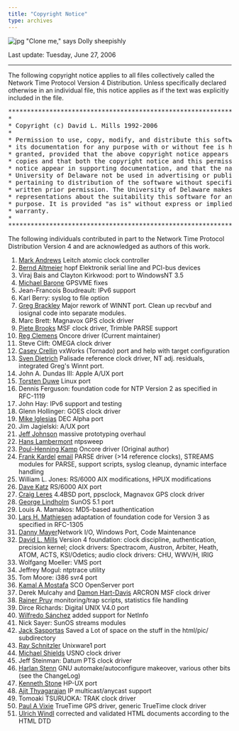 ```yaml
---
title: "Copyright Notice"
type: archives
---
```


![jpg](/archives/pic/sheepb.jpg) "Clone me," says Dolly sheepishly

Last update: Tuesday, June 27, 2006</csobj>

* * *

The following copyright notice applies to all files collectively called the Network Time Protocol Version 4 Distribution. Unless specifically declared otherwise in an individual file, this notice applies as if the text was explicitly included in the file.  

<pre>***********************************************************************
*                                                                     *
* Copyright (c) David L. Mills 1992-2006                              *
*                                                                     *
* Permission to use, copy, modify, and distribute this software and   *
* its documentation for any purpose with or without fee is hereby     *
* granted, provided that the above copyright notice appears in all    *
* copies and that both the copyright notice and this permission       *
* notice appear in supporting documentation, and that the name        *
* University of Delaware not be used in advertising or publicity      *
* pertaining to distribution of the software without specific,        *
* written prior permission. The University of Delaware makes no       *
* representations about the suitability this software for any         *
* purpose. It is provided "as is" without express or implied          *
* warranty.                                                           *
*                                                                     *
***********************************************************************
</pre>

The following individuals contributed in part to the Network Time Protocol Distribution Version 4 and are acknowledged as authors of this work.

1.  [Mark Andrews](mailto:mark_andrews@isc.org) Leitch atomic clock controller
2.  [Bernd Altmeier](mailto:altmeier@atlsoft.de) hopf Elektronik serial line and PCI-bus devices
3.  Viraj Bais and Clayton Kirkwood: port to WindowsNT 3.5
4.  [Michael Barone](mailto:michael.barone@lmco.com) GPSVME fixes
5.  Jean-Francois Boudreault: IPv6 support
6.  Karl Berry: syslog to file option
7.  [Greg Brackley](mailto:greg.brackley@bigfoot.com) Major rework of WINNT port. Clean up recvbuf and iosignal code into separate modules.
8.  Marc Brett: Magnavox GPS clock driver
9.  [Piete Brooks](mailto:Piete.Brooks@cl.cam.ac.uk) MSF clock driver, Trimble PARSE support
10.  [Reg Clemens](mailto:reg@dwf.com) Oncore driver (Current maintainer)
11.  Steve Clift: OMEGA clock driver
12.  [Casey Crellin](mailto:casey@csc.co.za) vxWorks (Tornado) port and help with target configuration
13.  [Sven Dietrich](mailto:Sven_Dietrich@trimble.COM) Palisade reference clock driver, NT adj. residuals, integrated Greg's Winnt port.
14.  John A. Dundas III: Apple A/UX port
15.  [Torsten Duwe](mailto:duwe@immd4.informatik.uni-erlangen.de) Linux port
16.  Dennis Ferguson: foundation code for NTP Version 2 as specified in RFC-1119
17.  John Hay: IPv6 support and testing
18.  Glenn Hollinger: GOES clock driver
19.  [Mike Iglesias](mailto:iglesias@uci.edu) DEC Alpha port
20.  Jim Jagielski: A/UX port
21.  [Jeff Johnson](mailto:jbj@chatham.usdesign.com) massive prototyping overhaul
22.  [Hans Lambermont](mailto:H.Lambermont@chello.nl) ntpsweep
23.  [Poul-Henning Kamp](mailto:phk@FreeBSD.ORG) Oncore driver (Original author)
24.  [Frank Kardel](http://www4.informatik.uni-erlangen.de/%7ekardel) [email](mailto:kardel@ntp.org) PARSE <GENERIC> driver (>14 reference clocks), STREAMS modules for PARSE, support scripts, syslog cleanup, dynamic interface handling
25.  William L. Jones: RS/6000 AIX modifications, HPUX modifications
26.  [Dave Katz](mailto:dkatz@cisco.com) RS/6000 AIX port
27.  [Craig Leres](mailto:leres@ee.lbl.gov) 4.4BSD port, ppsclock, Magnavox GPS clock driver
28.  [George Lindholm](mailto:lindholm@ucs.ubc.ca) SunOS 5.1 port
29.  Louis A. Mamakos: MD5-based authentication
30.  [Lars H. Mathiesen](mailto:thorinn@diku.dk) adaptation of foundation code for Version 3 as specified in RFC-1305
31.  [Danny Mayer](mailto:mayer@ntp.org)Network I/O, Windows Port, Code Maintenance
32.  [David L. Mills](mailto:mills@udel.edu) Version 4 foundation: clock discipline, authentication, precision kernel; clock drivers: Spectracom, Austron, Arbiter, Heath, ATOM, ACTS, KSI/Odetics; audio clock drivers: CHU, WWV/H, IRIG
33.  Wolfgang Moeller: VMS port
34.  Jeffrey Mogul: ntptrace utility
35.  Tom Moore: i386 svr4 port
36.  [Kamal A Mostafa](mailto:kamal@whence.com) SCO OpenServer port
37.  Derek Mulcahy and [Damon Hart-Davis](mailto:d@hd.org) ARCRON MSF clock driver
38.  [Rainer Pruy](mailto:Rainer.Pruy@informatik.uni-erlangen.de) monitoring/trap scripts, statistics file handling
39.  Dirce Richards: Digital UNIX V4.0 port
40.  [Wilfredo Sánchez](mailto:wsanchez@apple.com) added support for NetInfo
41.  Nick Sayer: SunOS streams modules
42.  [Jack Sasportas](mailto:jack@innovativeinternet.com) Saved a Lot of space on the stuff in the html/pic/ subdirectory
43.  [Ray Schnitzler](mailto:schnitz@unipress.com) Unixware1 port
44.  [Michael Shields](mailto:shields@tembel.org) USNO clock driver
45.  Jeff Steinman: Datum PTS clock driver
46.  [Harlan Stenn](mailto:harlan@pfcs.com) GNU automake/autoconfigure makeover, various other bits (see the ChangeLog)
47.  [Kenneth Stone](mailto:ken@sdd.hp.com) HP-UX port
48.  [Ajit Thyagarajan](mailto:ajit@ee.udel.edu) IP multicast/anycast support
49.  Tomoaki TSURUOKA: TRAK clock driver
50.  [Paul A Vixie](mailto:vixie@vix.com) TrueTime GPS driver, generic TrueTime clock driver
51.  [Ulrich Windl](mailto:Ulrich.Windl@rz.uni-regensburg.de) corrected and validated HTML documents according to the HTML DTD
